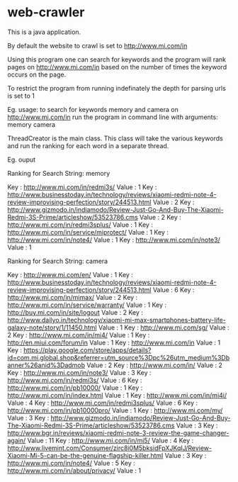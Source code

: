 # web-crawler
This is a java application.

By default the website to crawl is set to http://www.mi.com/in

Using this program one can search for keywords and the program will rank pages on http://www.mi.com/in based on the number of times the keyword occurs on the page.

To restrict the program from running indefinately the depth for parsing urls is set to 1

Eg. usage: to search for keywords memory and camera on http://www.mi.com/in run the program in command line with arguments: memory camera

ThreadCreator is the main class. This class will take the various keywords and run the ranking for each word in a separate thread.

Eg. ouput

Ranking for Search String: memory

Key : http://www.mi.com/in/redmi3s/ Value : 1
Key : http://www.businesstoday.in/technology/reviews/xiaomi-redmi-note-4-review-improvising-perfection/story/244513.html Value : 2
Key : http://www.gizmodo.in/indiamodo/Review-Just-Go-And-Buy-The-Xiaomi-Redmi-3S-Prime/articleshow/53523786.cms Value : 2
Key : http://www.mi.com/in/redmi3splus/ Value : 1
Key : http://www.mi.com/in/service/miprotect/ Value : 1
Key : http://www.mi.com/in/note4/ Value : 1
Key : http://www.mi.com/in/note3/ Value : 1

Ranking for Search String: camera

Key : http://www.mi.com/en/ Value : 1
Key : http://www.businesstoday.in/technology/reviews/xiaomi-redmi-note-4-review-improvising-perfection/story/244513.html Value : 6
Key : http://www.mi.com/in/mimax/ Value : 2
Key : http://www.mi.com/in/service/warranty/ Value : 1
Key : http://buy.mi.com/in/site/logout Value : 2
Key : http://www.dailyo.in/technology/xiaomi-mi-max-smartphones-battery-life-galaxy-note/story/1/11450.html Value : 1
Key : http://www.mi.com/sg/ Value : 2
Key : http://www.mi.com/in/mi4/ Value : 1
Key : http://en.miui.com/forum/in Value : 1
Key : http://www.mi.com/in Value : 1
Key : https://play.google.com/store/apps/details?id=com.mi.global.shop&referrer=utm_source%3Dpc%26utm_medium%3Dbanner%26anid%3Dadmob Value : 2
Key : http://www.mi.com/in/ Value : 2
Key : http://www.mi.com/in/note3/ Value : 3
Key : http://www.mi.com/in/redmi3s/ Value : 6
Key : http://www.mi.com/in/pb10000/ Value : 1
Key : http://www.mi.com/in/index.html Value : 1
Key : http://www.mi.com/in/mi4i/ Value : 4
Key : http://www.mi.com/in/redmi3splus/ Value : 6
Key : http://www.mi.com/in/pb10000pro/ Value : 1
Key : http://www.mi.com/my/ Value : 3
Key : http://www.gizmodo.in/indiamodo/Review-Just-Go-And-Buy-The-Xiaomi-Redmi-3S-Prime/articleshow/53523786.cms Value : 3
Key : http://www.bgr.in/reviews/xiaomi-redmi-note-3-review-the-game-changer-again/ Value : 11
Key : http://www.mi.com/in/mi5/ Value : 4
Key : http://www.livemint.com/Consumer/zirc8i0M5bksidFpXJKqIJ/Review-Xiaomi-Mi-5-can-be-the-genuine-flagship-killer.html Value : 3
Key : http://www.mi.com/in/note4/ Value : 5
Key : http://www.mi.com/in/about/privacy/ Value : 1 

